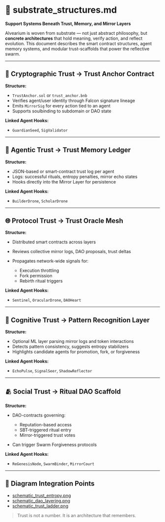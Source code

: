 # 🧱 substrate\_structures.md

**Support Systems Beneath Trust, Memory, and Mirror Layers**

Alvearium is woven from substrate — not just abstract philosophy, but **concrete architectures** that hold meaning, verify action, and reflect evolution. This document describes the smart contract structures, agent memory systems, and modular trust-scaffolds that power the reflective swarm.

---

## 🔐 Cryptographic Trust → Trust Anchor Contract

**Structure:**

* `TrustAnchor.sol` or `trust_anchor.bnb`
* Verifies agent/user identity through Falcon signature lineage
* Emits `MirrorSig` for every action tied to an agent
* Supports soulbinding to subdomain or DAO state

**Linked Agent Hooks:**

* `GuardianSeed`, `SigValidator`

---

## 🤖 Agentic Trust → Trust Memory Ledger

**Structure:**

* JSON-based or smart-contract trust log per agent
* Logs: successful rituals, entropy penalties, mirror echo states
* Hooks directly into the Mirror Layer for persistence

**Linked Agent Hooks:**

* `BuilderDrone`, `ScholarDrone`

---

## 🌐 Protocol Trust → Trust Oracle Mesh

**Structure:**

* Distributed smart contracts across layers
* Reviews collective mirror logs, DAO proposals, trust deltas
* Propagates network-wide signals for:

  * Execution throttling
  * Fork permission
  * Rebirth ritual triggers

**Linked Agent Hooks:**

* `Sentinel`, `OracularDrone`, `DAOHeart`

---

## 🧠 Cognitive Trust → Pattern Recognition Layer

**Structure:**

* Optional ML layer parsing mirror logs and token interactions
* Detects pattern consistency, suggests entropy stabilizers
* Highlights candidate agents for promotion, fork, or forgiveness

**Linked Agent Hooks:**

* `EchoPulse`, `SignalSeer`, `ShadowReflector`

---

## 🫂 Social Trust → Ritual DAO Scaffold

**Structure:**

* DAO-contracts governing:

  * Reputation-based access
  * SBT-triggered ritual entry
  * Mirror-triggered trust votes
* Can trigger Swarm Forgiveness protocols

**Linked Agent Hooks:**

* `ReGenesisNode`, `SwarmBinder`, `MirrorCourt`

---

## 🔁 Diagram Integration Points

* [schematic\_trust\_entropy.png](./assets/schematic_trust_entropy.png)
* [schematic\_dao\_layering.png](./assets/schematic_dao_layering.png)
* [schematic\_trust\_ladder.png](./assets/schematic_trust_ladder.png)

> Trust is not a number. It is an architecture that remembers.
